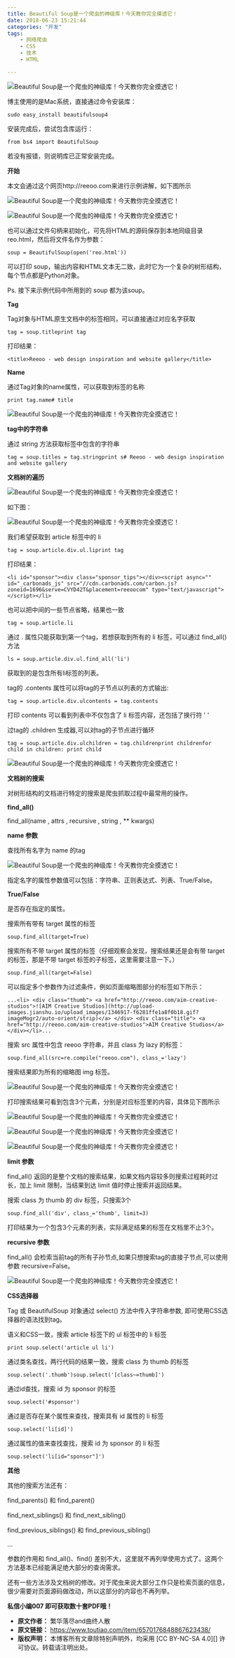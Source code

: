 ```yaml
---
title: Beautiful Soup是一个爬虫的神级库！今天教你完全摸透它！
date: 2018-06-23 15:21:44
categories: "开发"
tags:
	- 网络爬虫
	- CSS
	- 技术
	- HTML

---
```


![Beautiful Soup是一个爬虫的神级库！今天教你完全摸透它！][Beautiful Soup]

博主使用的是Mac系统，直接通过命令安装库：

``````````
sudo easy_install beautifulsoup4
``````````

安装完成后，尝试包含库运行：

``````````
from bs4 import BeautifulSoup
``````````

若没有报错，则说明库已正常安装完成。

**开始**

本文会通过这个网页http://reeoo.com来进行示例讲解，如下图所示

![Beautiful Soup是一个爬虫的神级库！今天教你完全摸透它！][Beautiful Soup 1]

![Beautiful Soup是一个爬虫的神级库！今天教你完全摸透它！][Beautiful Soup 2]

也可以通过文件句柄来初始化，可先将HTML的源码保存到本地同级目录 reo.html，然后将文件名作为参数：

``````````
soup = BeautifulSoup(open('reo.html'))
``````````

可以打印 soup，输出内容和HTML文本无二致，此时它为一个复杂的树形结构，每个节点都是Python对象。

Ps. 接下来示例代码中所用到的 soup 都为该soup。

**Tag**

Tag对象与HTML原生文档中的标签相同，可以直接通过对应名字获取

``````````
tag = soup.titleprint tag
``````````

打印结果：

``````````
<title>Reeoo - web design inspiration and website gallery</title>
``````````

**Name**

通过Tag对象的name属性，可以获取到标签的名称

``````````
print tag.name# title
``````````

![Beautiful Soup是一个爬虫的神级库！今天教你完全摸透它！][Beautiful Soup 3]

**tag中的字符串**

通过 string 方法获取标签中包含的字符串

``````````
tag = soup.titles = tag.stringprint s# Reeoo - web design inspiration and website gallery
``````````

**文档树的遍历**

![Beautiful Soup是一个爬虫的神级库！今天教你完全摸透它！][Beautiful Soup 4]

如下图：

![Beautiful Soup是一个爬虫的神级库！今天教你完全摸透它！][Beautiful Soup 5]

我们希望获取到 article 标签中的 li

``````````
tag = soup.article.div.ul.liprint tag
``````````

打印结果：

``````````
<li id="sponsor"><div class="sponsor_tips"></div><script async="" id="_carbonads_js" src="//cdn.carbonads.com/carbon.js?zoneid=1696&serve=CVYD42T&placement=reeoocom" type="text/javascript"></script></li>
``````````

也可以把中间的一些节点省略，结果也一致

``````````
tag = soup.article.li
``````````

通过 . 属性只能获取到第一个tag，若想获取到所有的 li 标签，可以通过 find\_all() 方法

``````````
ls = soup.article.div.ul.find_all('li')
``````````

获取到的是包含所有li标签的列表。

tag的 .contents 属性可以将tag的子节点以列表的方式输出:

``````````
tag = soup.article.div.ulcontents = tag.contents
``````````

打印 contents 可以看到列表中不仅包含了 li 标签内容，还包括了换行符 ' '

过tag的 .children 生成器,可以对tag的子节点进行循环

``````````
tag = soup.article.div.ulchildren = tag.childrenprint childrenfor child in children: print child
``````````

![Beautiful Soup是一个爬虫的神级库！今天教你完全摸透它！][Beautiful Soup 6]

**文档树的搜索**

对树形结构的文档进行特定的搜索是爬虫抓取过程中最常用的操作。

**find\_all()**

find\_all(name , attrs , recursive , string , \*\* kwargs)

**name 参数**

查找所有名字为 name 的tag

![Beautiful Soup是一个爬虫的神级库！今天教你完全摸透它！][Beautiful Soup 7]

指定名字的属性参数值可以包括：字符串、正则表达式、列表、True/False。

**True/False**

是否存在指定的属性。

搜索所有带有 target 属性的标签

``````````
soup.find_all(target=True)
``````````

搜索所有不带 target 属性的标签（仔细观察会发现，搜索结果还是会有带 target 的标签，那是不带 target 标签的子标签，这里需要注意一下。）

``````````
soup.find_all(target=False)
``````````

可以指定多个参数作为过滤条件，例如页面缩略图部分的标签如下所示：

``````````
...<li> <div class="thumb"> <a href="http://reeoo.com/aim-creative-studios">![AIM Creative Studios](http://upload-images.jianshu.io/upload_images/1346917-f6281ffe1a8f0b18.gif?imageMogr2/auto-orient/strip)</a> </div> <div class="title"> <a href="http://reeoo.com/aim-creative-studios">AIM Creative Studios</a> </div></li>...
``````````

搜索 src 属性中包含 reeoo 字符串，并且 class 为 lazy 的标签：

``````````
soup.find_all(src=re.compile("reeoo.com"), class_='lazy')
``````````

搜索结果即为所有的缩略图 img 标签。

![Beautiful Soup是一个爬虫的神级库！今天教你完全摸透它！][Beautiful Soup 8]

打印搜索结果可看到包含3个元素，分别是对应标签里的内容，具体见下图所示

![Beautiful Soup是一个爬虫的神级库！今天教你完全摸透它！][Beautiful Soup 9]

![Beautiful Soup是一个爬虫的神级库！今天教你完全摸透它！][Beautiful Soup 10]

![Beautiful Soup是一个爬虫的神级库！今天教你完全摸透它！][Beautiful Soup 11]

**limit 参数**

find\_all() 返回的是整个文档的搜索结果，如果文档内容较多则搜索过程耗时过长，加上 limit 限制，当结果到达 limit 值时停止搜索并返回结果。

搜索 class 为 thumb 的 div 标签，只搜索3个

``````````
soup.find_all('div', class_='thumb', limit=3)
``````````

打印结果为一个包含3个元素的列表，实际满足结果的标签在文档里不止3个。

**recursive 参数**

find\_all() 会检索当前tag的所有子孙节点,如果只想搜索tag的直接子节点,可以使用参数 recursive=False。

![Beautiful Soup是一个爬虫的神级库！今天教你完全摸透它！][Beautiful Soup 12]

**CSS选择器**

Tag 或 BeautifulSoup 对象通过 select() 方法中传入字符串参数, 即可使用CSS选择器的语法找到tag。

语义和CSS一致，搜索 article 标签下的 ul 标签中的 li 标签

``````````
print soup.select('article ul li')
``````````

通过类名查找，两行代码的结果一致，搜索 class 为 thumb 的标签

``````````
soup.select('.thumb')soup.select('[class~=thumb]')
``````````

通过id查找，搜索 id 为 sponsor 的标签

``````````
soup.select('#sponsor')
``````````

通过是否存在某个属性来查找，搜索具有 id 属性的 li 标签

``````````
soup.select('li[id]')
``````````

通过属性的值来查找查找，搜索 id 为 sponsor 的 li 标签

``````````
soup.select('li[id="sponsor"]')
``````````

**其他**

其他的搜索方法还有：

find\_parents() 和 find\_parent()

find\_next\_siblings() 和 find\_next\_sibling()

find\_previous\_siblings() 和 find\_previous\_sibling()

…

参数的作用和 find\_all()、find() 差别不大，这里就不再列举使用方式了。这两个方法基本已经能满足绝大部分的查询需求。

还有一些方法涉及文档树的修改。对于爬虫来说大部分工作只是检索页面的信息，很少需要对页面源码做改动，所以这部分的内容也不再列举。

**私信小编007 即可获取数十套PDF哦！**


[Beautiful Soup]: static/resources/crawler/BYRB-IMEV-EIAJ.jpg
[Beautiful Soup 1]: static/resources/crawler/N73Q-6VAQ-FJRE.jpg
[Beautiful Soup 2]: static/resources/crawler/77VR-NUEQ-NVQR.jpg
[Beautiful Soup 3]: static/resources/crawler/QIFV-ZNVZ-BBV3.jpg
[Beautiful Soup 4]: static/resources/crawler/AIJA-FB3A-NRUR.jpg
[Beautiful Soup 5]: static/resources/crawler/M6B2-I3EA-RYA3.jpg
[Beautiful Soup 6]: static/resources/crawler/YRFY-E3EY-36N3.jpg
[Beautiful Soup 7]: static/resources/crawler/YN2Q-7VM7-REEA.jpg
[Beautiful Soup 8]: static/resources/crawler/IFRQ-JBZU-EARR.jpg
[Beautiful Soup 9]: static/resources/crawler/UUMR-NZ2Y-FURJ.jpg
[Beautiful Soup 10]: static/resources/crawler/BEYZ-YYU3-YMVB.jpg
[Beautiful Soup 11]: static/resources/crawler/JFE2-AAYN-Q2UJ.jpg
[Beautiful Soup 12]: static/resources/crawler/MNIM-YNNV-FYRE.jpg
 *  **原文作者：** 繁华落尽and曲终人散
 *  **原文链接：** https://www.toutiao.com/item/6570176848867623438/
 *  **版权声明：** 本博客所有文章除特别声明外，均采用 [CC BY-NC-SA 4.0][] 许可协议。转载请注明出处。

